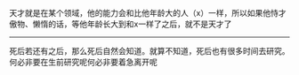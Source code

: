 天才就是在某个领域，他的能力会和比他年龄大的人（x）一样，所以如果他恃才傲物、懒惰的话，等他年龄长大到和x一样了之后，就不是天才了
___
死后若还有之后，那么死后自然会知道。就算不知道，死后也有很多时间去研究。何必非要在生前研究呢何必非要着急离开呢